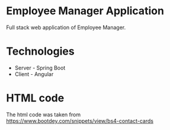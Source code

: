 # Employee Manager Application
Full stack web application of Employee Manager.

# Technologies
- Server - Spring Boot
- Client - Angular

# HTML code
The html code was taken from https://www.bootdey.com/snippets/view/bs4-contact-cards